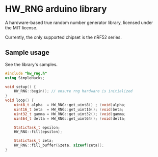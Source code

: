 # HW_RNG arduino library

A hardware-based true random number generator library, licensed under the MIT license.

Currently, the only supported chipset is the nRF52 series.

## Sample usage
See the library's samples.

```C++
#include "hw_rng.h"
using SimpleHacks;

void setup() {
    HW_RNG::begin(); // ensure rng hardware is initialized
}
void loop() {
    uint8_t alpha  = HW_RNG::get_uint8() ; (void)alpha;
    uint16_t beta  = HW_RNG::get_uint16(); (void)beta;
    uint32_t gamma = HW_RNG::get_uint32(); (void)gamma;
    uint64_t delta = HW_RNG::get_uint64(); (void)delta;

    StaticTask_t epsilon;
    HW_RNG::fill(epsilon);

    StaticTask_t zeta;
    HW_RNG::fill_buffer(&zeta, sizeof(zeta));
}
```
